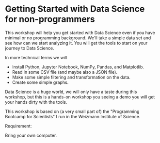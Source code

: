 # Getting Started with Data Science for non-programmers

This workshop will help you get started with Data Science even if you have minimal or no programming background.
We'll take a simple data set and see how can we start analyzing it. You will get the tools to start on your journey
to Data Science.

In more technical terms we will

* Install Python, Jupyter Notebook, NumPy, Pandas, and Matplotlib.
* Read in some CSV file (and maybe also a JSON file).
* Make some simple filtering and transformation on the data.
* Create some simple graphs.


Data Science is a huge world, we will only have a taste during this workshop, but this is a hands-on workshop you
seeing a demo you will get your hands dirty with the tools.

This workshop is based on (a very small part of) the "Programming Bootcamp for Scientists" I run in the Weizmann Institute of Science.

Requirement:

Bring your own computer.

